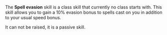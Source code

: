The **Spell evasion** skill is a class skill that currently no class starts with. This skill allows you to gain a 10% evasion bonus to spells cast on you in addition to your usual speed bonus.

It can not be raised, it is a passive skill.